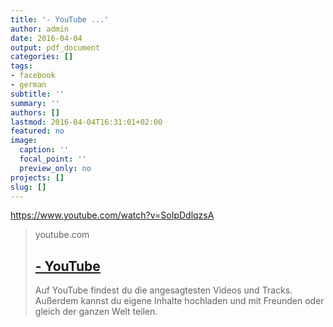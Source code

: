 ```yaml
---
title: '- YouTube ...'
author: admin
date: 2016-04-04
output: pdf_document
categories: []
tags:
- facebook
- german
subtitle: ''
summary: ''
authors: []
lastmod: 2016-04-04T16:31:01+02:00
featured: no
image:
  caption: ''
  focal_point: ''
  preview_only: no
projects: []
slug: []
---
```

https://www.youtube.com/watch?v=SoIpDdlqzsA
> youtube.com
> ## [ - YouTube](https://www.youtube.com/watch?v=SoIpDdlqzsA)
>
>Auf YouTube findest du die angesagtesten Videos und Tracks. Außerdem kannst du eigene Inhalte hochladen und mit Freunden oder gleich der ganzen Welt teilen.

